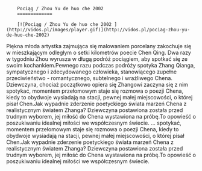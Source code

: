 
        Pociąg / Zhou Yu de huo che 2002 
        =============
        
        [![Pociąg / Zhou Yu de huo che 2002 ](http://vidos.pl/images/player.gif)](http://vidos.pl/pociag-zhou-yu-de-huo-che-2002)
        
        
 Piękna młoda artystka zajmująca się malowaniem porcelany zakochuje się w mieszkającym odległym o setki kilometrów poecie Chen Qing. Dwa razy w tygodniu Zhou wyrusza w długą podróż pociągiem, aby spotkać się ze swoim kochankiem.Pewnego razu podczas podróży spotyka Zhang Qianga, sympatycznego i zdecydowanego człowieka, stanowiącego zupełne przeciwieństwo - romantycznego, subtelnego i wrażliwego Chena. Dziewczyna, chociaż początkowo opiera się Zhangowi zaczyna się z nim spotykać, momentem przełomowym staje się rozmowa o poezji Chena, kiedy to obydwoje wysiadają na stacji, pewnej małej miejscowości, o której pisał Chen.Jak wypadnie zderzenie poetyckiego świata marzeń Chena z realistycznym światem Zhanga? Dziewczyna postawiona została przed trudnym wyborem, jej miłość do Chena wystawiona na próbę.To opowieść o poszukiwaniu idealnej miłości we współczesnym świecie.  ... spotykać, momentem przełomowym staje się rozmowa o poezji Chena, kiedy to obydwoje wysiadają na stacji, pewnej małej miejscowości, o której pisał Chen.Jak wypadnie zderzenie poetyckiego świata marzeń Chena z realistycznym światem Zhanga? Dziewczyna postawiona została przed trudnym wyborem, jej miłość do Chena wystawiona na próbę.To opowieść o poszukiwaniu idealnej miłości we współczesnym świecie.
    